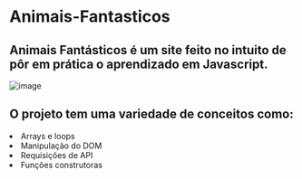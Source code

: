 # Animais-Fantasticos
## Animais Fantásticos é um site feito no intuito de pôr em prática o aprendizado em Javascript.


![image](https://user-images.githubusercontent.com/107445154/221279256-c08248f0-57f2-49d4-a55c-e1e3b919a906.png)


## O projeto tem uma variedade de conceitos como:


<li> Arrays e loops
<li>Manipulação do DOM
<li>Requisições de API
<li>Funções construtoras


